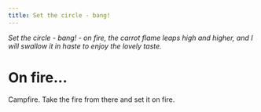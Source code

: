 ```yaml
---
title: Set the circle - bang!
---
```


_Set the circle - bang! - on fire, the carrot flame leaps high and higher, and I will swallow it in haste to enjoy the lovely taste._

# On fire...
Campfire. Take the fire from there and set it on fire.
